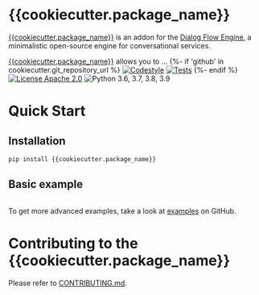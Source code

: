 
# {{cookiecutter.package_name}}

[{{cookiecutter.package_name}}](../..) is an addon for the [Dialog Flow Engine](https://github.com/deepmipt/dialog_flow_engine), a minimalistic open-source engine for conversational services.

[{{cookiecutter.package_name}}](../..) allows you to ...
{%- if 'github' in cookiecutter.git_repository_url %}
[![Codestyle](../../../workflows/codestyle/badge.svg)](../../../actions)
[![Tests](../../../workflows/test_coverage/badge.svg)](../../../actions)
{%- endif %}
[![License Apache 2.0](https://img.shields.io/badge/license-Apache%202.0-blue.svg)](LICENSE)
![Python 3.6, 3.7, 3.8, 3.9](https://img.shields.io/badge/python-3.6%20%7C%203.7%20%7C%203.8%20%7C%203.9-green.svg)

<!-- TODO: uncomment one of these to add badges to your project description -->
<!-- [![Documentation Status](https://{{cookiecutter.package_slug}}.readthedocs.io/en/stable/?badge=stable)]() See readthedocs.io -->
<!-- [![Coverage Status]()]() See coveralls.io -->
<!-- [![PyPI](https://img.shields.io/pypi/v/{{cookiecutter.package_slug}})](https://pypi.org/project/{{cookiecutter.package_slug}}/) -->
<!-- [![Downloads](https://pepy.tech/badge/{{cookiecutter.package_slug}})](https://pepy.tech/project/{{cookiecutter.package_slug}}) -->

# Quick Start
## Installation
```bash
pip install {{cookiecutter.package_name}}
```

## Basic example
```python

```

To get more advanced examples, take a look at [examples](examples) on GitHub.

# Contributing to the {{cookiecutter.package_name}}

Please refer to [CONTRIBUTING.md](CONTRIBUTING.md).